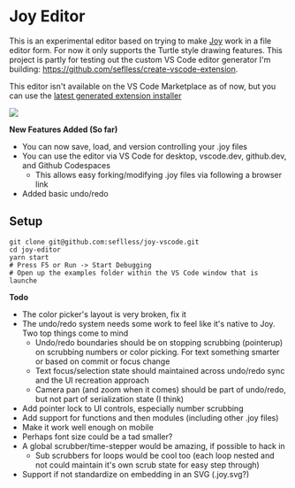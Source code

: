 # Joy Editor
This is an experimental editor based on trying to make [Joy](https://ncase.me/joy/) work in a file editor form. For now it only supports the Turtle style drawing features. This project is partly for testing out the custom VS Code editor generator I'm building: https://github.com/seflless/create-vscode-extension.

This editor isn't available on the VS Code Marketplace as of now, but you can use the [latest generated extension installer](https://github.com/seflless/joy-vscode/releases)

<img src="docs/demo-capture.gif"/>



**New Features Added (So far)**
 - You can now save, load, and version controlling your .joy files
 - You can use the editor via VS Code for desktop, vscode.dev, github.dev, and Github Codespaces
   - This allows easy forking/modifying .joy files via following a browser link
 - Added basic undo/redo

## Setup

```
git clone git@github.com:seflless/joy-vscode.git
cd joy-editor
yarn start
# Press F5 or Run -> Start Debugging
# Open up the examples folder within the VS Code window that is launche
```

**Todo**
 - The color picker's layout is very broken, fix it
 - The undo/redo system needs some work to feel like it's native to Joy. Two top things come to mind
   - Undo/redo boundaries should be on stopping scrubbing (pointerup) on scrubbing numbers or color picking. For text something smarter or based on commit or focus change
   - Text focus/selection state should maintained across undo/redo sync and the UI recreation approach
   - Camera pan (and zoom when it comes) should be part of undo/redo, but not part of serialization state (I think)
 - Add pointer lock to UI controls, especially number scrubbing
 - Add support for functions and then modules (including other .joy files)
 - Make it work well enough on mobile
 - Perhaps font size could be a tad smaller?
 - A global scrubber/time-stepper would be amazing, if possible to hack in
   - Sub scrubbers for loops would be cool too (each loop nested and not could maintain it's own scrub state for easy step through)
 - Support if not standardize on embedding in an SVG (.joy.svg?)


